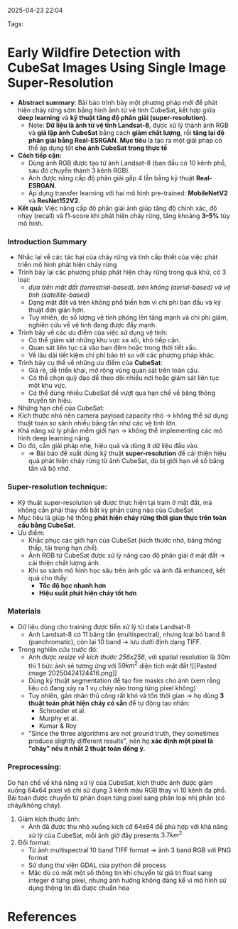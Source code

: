 2025-04-23 22:04


Tags: 

# Early Wildfire Detection with CubeSat Images Using Single Image Super-Resolution

- **Abstract summary**: Bài báo trình bày một phương pháp mới để phát hiện cháy rừng sớm bằng hình ảnh từ vệ tinh CubeSat, kết hợp giữa **deep learning** và **kỹ thuật tăng độ phân giải (super-resolution)**. 
	- Note: **Dữ liệu là ảnh từ vệ tinh Landsat-8**, được xử lý thành ảnh RGB và **giả lập ảnh CubeSat** bằng cách **giảm chất lượng**, rồi **tăng lại độ phân giải bằng Real-ESRGAN**.  **Mục tiêu** là tạo ra một giải pháp có thể áp dụng tốt **cho ảnh CubeSat trong thực tế**
- **Cách tiếp cận:**    
    - Dùng ảnh RGB được tạo từ ảnh Landsat-8 (ban đầu có 10 kênh phổ, sau đó chuyển thành 3 kênh RGB).
    - Ảnh được nâng cấp độ phân giải gấp 4 lần bằng kỹ thuật **Real-ESRGAN**.
    - Áp dụng transfer learning với hai mô hình pre-trained: **MobileNetV2** và **ResNet152V2**.
- **Kết quả:** Việc nâng cấp độ phân giải ảnh giúp tăng độ chính xác, độ nhạy (recall) và f1-score khi phát hiện cháy rừng, tăng khoảng **3–5%** tùy mô hình.
### Introduction Summary
- Nhắc lại về các tác hại của cháy rừng và tính cấp thiết của việc phát triển mô hình phát hiện cháy rừng
- Trình bày lại các phương pháp phát hiện cháy rừng trong quá khứ, có 3 loại:
	- *dựa trên mặt đất (terrestrial-based), trên không (aerial-based) và vệ tinh (satellite-based)*
	- Dạng mặt đất và trên không phổ biến hơn vì chi phí ban đầu và kỹ thuật đơn giản hơn.
	- Tuy nhiên, do số lượng vệ tinh phóng lên tăng mạnh và chi phí giảm, nghiên cứu về vệ tinh đang được đẩy mạnh.
- Trình bày về các ưu điểm của việc sử dụng vệ tinh:
	- Có thể giám sát những khu vực xa xôi, khó tiếp cận.
	- Quan sát liên tục cả vào ban đêm hoặc trong thời tiết xấu.
	- Về lâu dài tiết kiệm chi phí bảo trì so với các phương pháp khác.
- Trình bày cụ thể về những ưu điểm của **CubeSat**:
	 - Giá rẻ, dễ triển khai, mở rộng vùng quan sát trên toàn cầu.
	- Có thể chọn quỹ đạo để theo dõi nhiều nơi hoặc giám sát liên tục một khu vực.
	- Có thể dùng nhiều CubeSat để vượt qua hạn chế về băng thông truyền tín hiệu.
- Những hạn chế của CubeSat: 
- Kích thước nhỏ nên camera payload capacity nhỏ → không thể sử dụng thuật toán so sánh nhiều băng tần như các vệ tinh lớn.
- Khả năng xử lý phần mềm giới hạn → không thể implementing các mô hình deep learning nặng.
- Do đó, cần giải pháp nhẹ, hiệu quả và dùng ít dữ liệu đầu vào.
	- => Bài báo đề xuất dùng kỹ thuật **super-resolution** để cải thiện hiệu quả phát hiện cháy rừng từ ảnh CubeSat, dù bị giới hạn về số băng tần và bộ nhớ.
### Super-resolution technique:
- Kỹ thuật super-resolution sẽ được thực hiện tại trạm ở mặt đất, mà không cần phải thay đổi bất kỳ phần cứng nào của CubeSat
 - Mục tiêu là giúp hệ thống **phát hiện cháy rừng thời gian thực trên toàn cầu bằng CubeSat**.    
- Ưu điểm:    
    - Khắc phục các giới hạn của CubeSat (kích thước nhỏ, băng thông thấp, tải trọng hạn chế).
    - Ảnh RGB từ CubeSat được xử lý nâng cao độ phân giải ở mặt đất → cải thiện chất lượng ảnh.
    - Khi so sánh mô hình học sâu trên ảnh gốc và ảnh đã enhanced, kết quả cho thấy:
        - **Tốc độ học nhanh hơn**
        - **Hiệu suất phát hiện cháy tốt hơn**
### Materials
- Dữ liệu dùng cho training được tiền xử lý từ data Landsat-8
	- Ảnh Landsat-8 có 11 băng tần (multispectral), nhưng loại bỏ band 8 (panchromatic), còn lại 10 band → lưu dưới định dạng TIFF.
- Trong nghiên cứu trước đó:
	- Ảnh được *resize về kích thước 256x256*, với spatial resolution là 30m thì 1 bức ảnh sẽ tương ứng với $59km^2$ diện tích mặt đất 
	![[Pasted image 20250424124416.png]]
	- Dùng kỹ thuật segmentation để tạo fire masks cho ảnh (xem rằng liệu có đang xảy ra 1 vụ cháy nào trong từng pixel không) 
	- Tuy nhiên, gán nhãn thủ công rất khó và tốn thời gian → họ dùng **3 thuật toán phát hiện cháy có sẵn** để tự động tạo nhãn:
		- Schroeder et al.
		- Murphy et al.    
		- Kumar & Roy
	- "Since the three algorithms are not ground truth, they sometimes produce slightly different results", nên họ **xác định một pixel là “cháy” nếu ít nhất 2 thuật toán đồng ý.**
### Preprocessing:
Do hạn chế về khả năng xử lý của CubeSat, kích thước ảnh được giảm xuống 64x64 pixel và chỉ sử dụng 3 kênh màu RGB thay vì 10 kênh đa phổ. Bài toán được chuyển từ phân đoạn từng pixel sang phân loại nhị phân (có cháy/không cháy).
1. Giảm kích thước ảnh:
	- Ảnh đã được thu nhỏ xuống kích cỡ 64x64 để phù hợp với khả năng xử lý của CubeSat, mỗi ảnh giờ đây presents $3.7km^2$
2. Đổi format:
	- Từ ảnh multispectral 10 band TIFF format -> ảnh 3 band RGB với PNG format
	- Sử dụng thư viện GDAL của python để process
	- Mặc dù có mất một số thông tin khi chuyển từ giá trị float sang integer ở từng pixel, nhưng ảnh hưởng không đáng kể vì mô hình sử dụng thông tin đã được chuẩn hóa
# References
